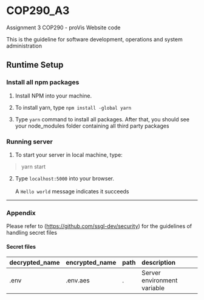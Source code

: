 # COP290_A3
Assignment 3 COP290 - proVis Website code

This is the guideline for software development,
operations and system administration

## Runtime Setup

### Install all npm packages

1. Install NPM into your machine.

2. To install yarn, type ```npm install -global yarn```

3. Type ```yarn``` command to install all packages. After that, you should see your node_modules folder containing all third party packages

### Running server

1. To start your server in local machine, type:
>yarn start


2. Type ```localhost:5000``` into your browser. <br><br>
   A ```Hello world``` message indicates it succeeds

-----

### Appendix

Please refer to (https://github.com/ssgl-dev/security) for the guidelines of handling secret files

#### Secret files

| decrypted_name | encrypted_name |  path | description                 |
|:----------|:---------------|:--------------------|:----------------------------|
| .env     | .env.aes  | .              | Server environment variable |
